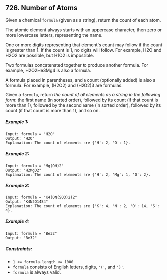 ## 726. Number of Atoms

Given a chemical ```formula``` (given as a string), return the count of each atom.

The atomic element always starts with an uppercase character, then zero or more lowercase letters, representing the name.

One or more digits representing that element's count may follow if the count is greater than 1. If the count is 1, no digits will follow. For example, H2O and H2O2 are possible, but H1O2 is impossible.

Two formulas concatenated together to produce another formula. For example, H2O2He3Mg4 is also a formula.

A formula placed in parentheses, and a count (optionally added) is also a formula. For example, (H2O2) and (H2O2)3 are formulas.

Given a ```formula```, return *the count of all elements as a string in the following form*: the first name (in sorted order), followed by its count (if that count is more than 1), followed by the second name (in sorted order), followed by its count (if that count is more than 1), and so on.

##### Example 1:
```
Input: formula = "H2O"
Output: "H2O"
Explanation: The count of elements are {'H': 2, 'O': 1}.
```
##### Example 2:
```
Input: formula = "Mg(OH)2"
Output: "H2MgO2"
Explanation: The count of elements are {'H': 2, 'Mg': 1, 'O': 2}.
```
##### Example 3:
```
Input: formula = "K4(ON(SO3)2)2"
Output: "K4N2O14S4"
Explanation: The count of elements are {'K': 4, 'N': 2, 'O': 14, 'S': 4}.
```
##### Example 4:
```
Input: formula = "Be32"
Output: "Be32"
```

##### Constraints:

* ```1 <= formula.length <= 1000```
* ```formula``` consists of English letters, digits, ```'('```, and ```')'```.
* ```formula``` is always valid.